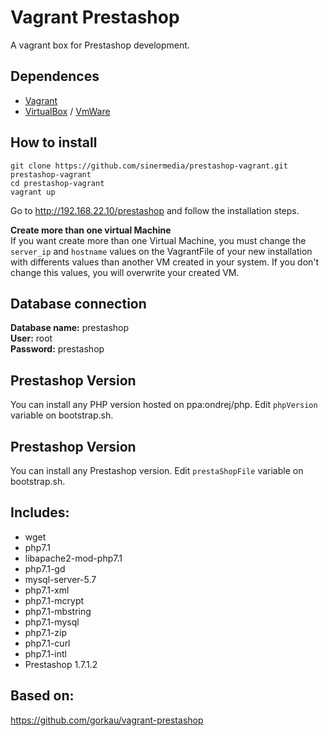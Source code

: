 # Vagrant Prestashop
A vagrant box for Prestashop development.

## Dependences
* [Vagrant](https://www.vagrantup.com/)
* [VirtualBox](https://www.virtualbox.org/) / [VmWare](https://www.vmware.com/es.html)

## How to install
````
git clone https://github.com/sinermedia/prestashop-vagrant.git prestashop-vagrant
cd prestashop-vagrant
vagrant up
````
Go to http://192.168.22.10/prestashop and follow the installation steps.

**Create more than one virtual Machine**        
If you want create more than one Virtual Machine, you must change the <code>server_ip</code> and <code>hostname</code> values on the VagrantFile of your new installation with differents values than another VM created in your system. If you don't change this values, you will overwrite your created VM. 

## Database connection
**Database name:** prestashop     
**User:** root     
**Password:** prestashop       

## Prestashop Version
You can install any PHP version hosted on ppa:ondrej/php. Edit <code>phpVersion</code> variable on bootstrap.sh.

## Prestashop Version
You can install any Prestashop version. Edit <code>prestaShopFile</code> variable on bootstrap.sh.

## Includes: 
* wget 
* php7.1
* libapache2-mod-php7.1
* php7.1-gd
* mysql-server-5.7
* php7.1-xml
* php7.1-mcrypt
* php7.1-mbstring
* php7.1-mysql
* php7.1-zip
* php7.1-curl
* php7.1-intl
* Prestashop 1.7.1.2

## Based on:
https://github.com/gorkau/vagrant-prestashop
